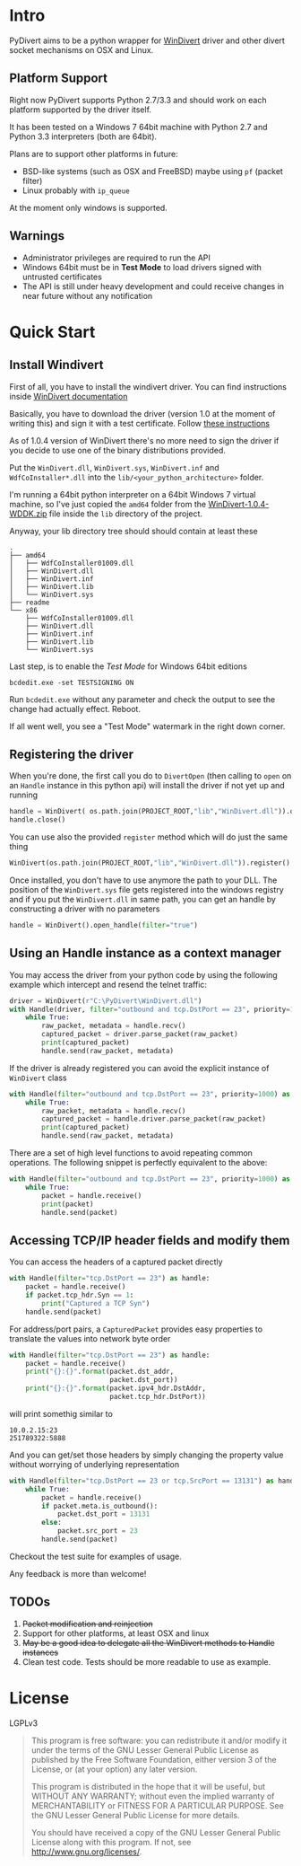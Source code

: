 Intro
=====

PyDivert aims to be a python wrapper for [WinDivert](https://github.com/basil00/Divert) driver and other divert socket mechanisms on OSX and Linux.

Platform Support
----------------

Right now PyDivert supports  Python 2.7/3.3 and should work on each platform supported by the driver itself.

It has been tested on a Windows 7 64bit machine with Python 2.7 and Python 3.3 interpreters (both are 64bit).

Plans are to support other platforms in future:

* BSD-like systems (such as OSX and FreeBSD) maybe using `pf` (packet filter)
* Linux probably with `ip_queue`

At the moment only windows is supported.

Warnings
--------

* Administrator privileges are required to run the API
* Windows 64bit must be in **Test Mode** to load drivers signed with untrusted certificates
* The API is still under heavy development and could receive changes in near future without any notification

Quick Start
===========

Install Windivert
-----------------

First of all, you have to install the windivert driver. You can find instructions inside [WinDivert documentation](https://github.com/basil00/Divert/wiki/WinDivert-Documentation)

Basically, you have to download the driver (version 1.0 at the moment of writing this) and sign it with a test certificate.
Follow [these instructions](https://github.com/basil00/Divert/wiki/WinDivert-Documentation#wiki-driver_signing)

As of 1.0.4 version of WinDivert there's no more need to sign the driver if you decide to use one of the binary distributions provided.

Put the `WinDivert.dll`, `WinDivert.sys`, `WinDivert.inf` and `WdfCoInstaller*.dll` into the `lib/<your_python_architecture>` folder.

I'm running a 64bit python interpreter on a 64bit Windows 7 virtual machine, so I've just copied the `amd64` folder from the [WinDivert-1.0.4-WDDK.zip](http://www.reqrypt.org/download/WinDivert-1.0.4-WDDK.zip)
file inside the `lib` directory of the project.

Anyway, your lib directory tree should should contain at least these

```
.
├── amd64
│   ├── WdfCoInstaller01009.dll
│   ├── WinDivert.dll
│   ├── WinDivert.inf
│   ├── WinDivert.lib
│   └── WinDivert.sys
├── readme
└── x86
    ├── WdfCoInstaller01009.dll
    ├── WinDivert.dll
    ├── WinDivert.inf
    ├── WinDivert.lib
    └── WinDivert.sys
```

Last step, is to enable the *Test Mode* for Windows 64bit editions

```
bcdedit.exe -set TESTSIGNING ON
```

Run `bcdedit.exe` without any parameter and check the output to see the change had actually effect. Reboot.

If all went well, you see a "Test Mode" watermark in the right down corner.

Registering the driver
----------------------

When you're done, the first call you do to `DivertOpen` (then calling to `open` on an `Handle` instance in this python api) will install the driver if not yet up and running

```python
handle = WinDivert( os.path.join(PROJECT_ROOT,"lib","WinDivert.dll")).open_handle(filter="false")
handle.close()
```

You can use also the provided `register` method which will do just the same thing

```python
WinDivert(os.path.join(PROJECT_ROOT,"lib","WinDivert.dll")).register()
```

Once installed, you don't have to use anymore the path to your DLL. The position of the `WinDivert.sys` file gets registered into the windows registry
 and if you put the `WinDivert.dll` in same path, you can get an handle by constructing a driver with no parameters

```python
handle = WinDivert().open_handle(filter="true")
```

Using an Handle instance as a context manager
---------------------------------------------

You may access the driver from your python code by using the following example which intercept and resend the telnet traffic:

```python
driver = WinDivert(r"C:\PyDivert\WinDivert.dll")
with Handle(driver, filter="outbound and tcp.DstPort == 23", priority=1000) as handle:
    while True:
        raw_packet, metadata = handle.recv()
        captured_packet = driver.parse_packet(raw_packet)
        print(captured_packet)
        handle.send(raw_packet, metadata)
```

If the driver is already registered you can avoid the explicit instance of `WinDivert` class

```python
with Handle(filter="outbound and tcp.DstPort == 23", priority=1000) as handle:
    while True:
        raw_packet, metadata = handle.recv()
        captured_packet = handle.driver.parse_packet(raw_packet)
        print(captured_packet)
        handle.send(raw_packet, metadata)
```

There are a set of high level functions to avoid repeating common operations. The following snippet is perfectly equivalent to the above:

```python
with Handle(filter="outbound and tcp.DstPort == 23", priority=1000) as handle:
    while True:
        packet = handle.receive()
        print(packet)
        handle.send(packet)
```

Accessing TCP/IP header fields and modify them
----------------------------------------------

You can access the headers of a captured packet directly

```python
with Handle(filter="tcp.DstPort == 23") as handle:
    packet = handle.receive()
    if packet.tcp_hdr.Syn == 1:
        print("Captured a TCP Syn")
    handle.send(packet)
```

For address/port pairs, a `CapturedPacket` provides easy properties to translate the values into network byte order

```python
with Handle(filter="tcp.DstPort == 23") as handle:
    packet = handle.receive()
    print("{}:{}".format(packet.dst_addr,
                         packet.dst_port))
    print("{}:{}".format(packet.ipv4_hdr.DstAddr,
                         packet.tcp_hdr.DstPort))
```

will print somethig similar to

```
10.0.2.15:23
251789322:5888
```

And you can get/set those headers by simply changing the property value without worrying of underlying representation

```python
with Handle(filter="tcp.DstPort == 23 or tcp.SrcPort == 13131") as handle:
    while True:
        packet = handle.receive()
        if packet.meta.is_outbound():
            packet.dst_port = 13131
        else:
            packet.src_port = 23
        handle.send(packet)
```

Checkout the test suite for examples of usage.

Any feedback is more than welcome!

TODOs
-----

1. ~~Packet modification and reinjection~~
2. Support for other platforms, at least OSX and linux
3. ~~May be a good idea to delegate all the WinDivert methods to Handle instances~~
4. Clean test code. Tests should be more readable to use as example.


License
=======

LGPLv3

> This program is free software: you can redistribute it and/or modify
> it under the terms of the GNU Lesser General Public License as published by
> the Free Software Foundation, either version 3 of the License, or
> (at your option) any later version.
>
> This program is distributed in the hope that it will be useful,
> but WITHOUT ANY WARRANTY; without even the implied warranty of
> MERCHANTABILITY or FITNESS FOR A PARTICULAR PURPOSE.  See the
> GNU Lesser General Public License for more details.
>
> You should have received a copy of the GNU Lesser General Public License
> along with this program.  If not, see <http://www.gnu.org/licenses/>.
